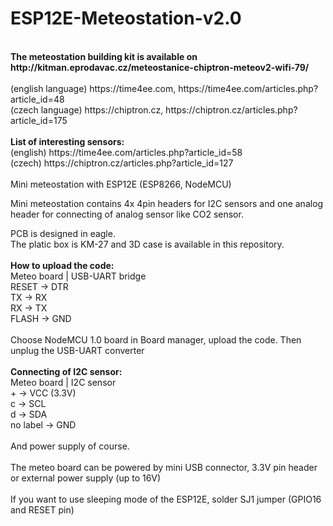 # ESP12E-Meteostation-v2.0<br>
<br>
<b>The meteostation building kit is available on http://kitman.eprodavac.cz/meteostanice-chiptron-meteov2-wifi-79/</b><br>
<br>
(english language) https://time4ee.com, https://time4ee.com/articles.php?article_id=48 <br>
(czech language) https://chiptron.cz, https://chiptron.cz/articles.php?article_id=175 <br>
<br>
<strong>List of interesting sensors:</strong> <br>
(english) https://time4ee.com/articles.php?article_id=58 <br>
(czech) https://chiptron.cz/articles.php?article_id=127 <br>
<br>
Mini meteostation with ESP12E (ESP8266, NodeMCU)<br>

Mini meteostation contains 4x 4pin headers for I2C sensors and one analog header for connecting of analog sensor like CO2 sensor.<br>

PCB is designed in eagle.<br>
The platic box is KM-27 and 3D case is available in this repository.<br>
<br>
<strong>How to upload the code:</strong><br>
Meteo board | USB-UART bridge<br>
RESET -> DTR<br>
TX -> RX<br>
RX -> TX<br>
FLASH -> GND<br>
<br>
Choose NodeMCU 1.0 board in Board manager, upload the code. Then unplug the USB-UART converter<br>
<br>
<strong>Connecting of I2C sensor:</strong><br>
Meteo board | I2C sensor<br>
\+ -> VCC (3.3V)<br>
c -> SCL<br>
d -> SDA<br>
no label -> GND<br>
<br>
And power supply of course.<br>
<br>
The meteo board can be powered by mini USB connector, 3.3V pin header or external power supply (up to 16V)<br>
<br>
If you want to use sleeping mode of the ESP12E, solder SJ1 jumper (GPIO16 and RESET pin)
